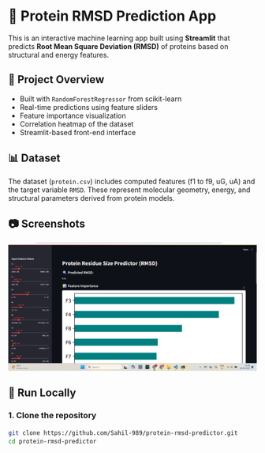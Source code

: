 # 🧬 Protein RMSD Prediction App

This is an interactive machine learning app built using **Streamlit** that predicts **Root Mean Square Deviation (RMSD)** of proteins based on structural and energy features.

## 🎯 Project Overview

- Built with `RandomForestRegressor` from scikit-learn
- Real-time predictions using feature sliders
- Feature importance visualization
- Correlation heatmap of the dataset
- Streamlit-based front-end interface

## 📊 Dataset

The dataset (`protein.csv`) includes computed features (f1 to f9, uG, uA) and the target variable `RMSD`. These represent molecular geometry, energy, and structural parameters derived from protein models.

## 📷 Screenshots

<img src="Screenshot rmsd.png" width="600"/>

## 🚀 Run Locally

### 1. Clone the repository
```bash
git clone https://github.com/Sahil-989/protein-rmsd-predictor.git
cd protein-rmsd-predictor

